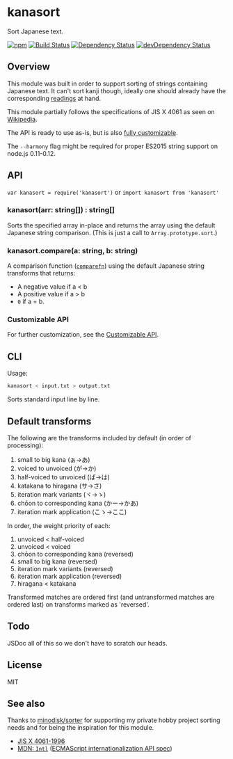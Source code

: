 # kanasort

Sort Japanese text.

[![npm](https://img.shields.io/npm/v/kanasort.svg?style=flat-square)](https://www.npmjs.com/package/kanasort)
[![Build Status](https://img.shields.io/travis/seangenabe/kanasort/master.svg?style=flat-square)](https://travis-ci.org/seangenabe/kanasort)
[![Dependency Status](https://img.shields.io/david/seangenabe/kanasort.svg?style=flat-square)](https://david-dm.org/seangenabe/kanasort)
[![devDependency Status](https://img.shields.io/david/dev/seangenabe/kanasort.svg?style=flat-square)](https://david-dm.org/seangenabe/symbol-enum#info=devDependencies)

## Overview

This module was built in order to support sorting of strings containing
Japanese text. It can't sort kanji though, ideally one should already have the
corresponding [readings](https://en.wikipedia.org/wiki/Furigana) at hand.

This module partially follows the specifications of JIS X 4061 as seen on [Wikipedia](https://ja.wikipedia.org/wiki/%E6%97%A5%E6%9C%AC%E8%AA%9E%E6%96%87%E5%AD%97%E5%88%97%E7%85%A7%E5%90%88%E9%A0%86%E7%95%AA).

The API is ready to use as-is, but is also
[fully customizable](readme-customizable-api.md).

The `--harmony` flag might be required for proper ES2015 string support on
node.js 0.11-0.12.

## API

`var kanasort = require('kanasort')` or `import kanasort from 'kanasort'`

### kanasort(arr: string[]) : string[]

Sorts the specified array in-place and returns the array using the default
Japanese string comparison.
(This is just a call to `Array.prototype.sort`.)

### kanasort.compare(a: string, b: string)

A comparison function ([`comparefn`](http://www.ecma-international.org/ecma-262/6.0/#sec-array.prototype.sort))
using the default Japanese string transforms that returns:

* A negative value if a < b
* A positive value if a > b
* `0` if a = b.

### Customizable API

For further customization, see the
[Customizable API](readme-customizable-api.md).

## CLI

Usage:

```bash
kanasort < input.txt > output.txt
```

Sorts standard input line by line.

## Default transforms

The following are the transforms included by default (in order of processing):

1. small to big kana (ぁ→あ)
2. voiced to unvoiced (が→か)
3. half-voiced to unvoiced (ぱ→は)
4. katakana to hiragana (サ→さ)
5. iteration mark variants (ヾ→ゝ)
6. chōon to corresponding kana (かー→かあ)
7. iteration mark application (こゝ→ここ)

In order, the weight priority of each:

1. unvoiced < half-voiced
2. unvoiced < voiced
3. chōon to corresponding kana (reversed)
4. small to big kana (reversed)
5. iteration mark variants (reversed)
6. iteration mark application (reversed)
7. hiragana < katakana

Transformed matches are ordered first (and untransformed matches are ordered last) on transforms marked as 'reversed'.

## Todo

JSDoc all of this so we don't have to scratch our heads.

## License

MIT

## See also

Thanks to [minodisk/sorter](https://github.com/minodisk/sorter) for supporting
my private hobby project sorting needs and for being the inspiration for this
module.

* [JIS X 4061-1996](http://kikakurui.com/x4/X4061-1996-01.html)
* [MDN: `Intl`](https://developer.mozilla.org/en/docs/Web/JavaScript/Reference/Global_Objects/Intl) ([ECMAScript internationalization API spec](http://www.ecma-international.org/ecma-402/1.0/))
